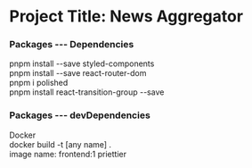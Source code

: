 <h1>Project Title: News Aggregator</h1>

<h3>Packages --- Dependencies</h3>
pnpm install --save styled-components<br />
pnpm install --save react-router-dom<br />
pnpm i polished<br />
pnpm install react-transition-group --save<br />
<h3>Packages --- devDependencies</h3>
Docker<br/>
docker build -t [any name] . <br/>
image name: frontend:1
priettier<br />